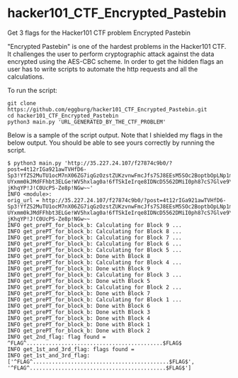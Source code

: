 # hacker101_CTF_Encrypted_Pastebin
Get 3 flags for the Hacker101 CTF problem Encrypted Pastebin

"Encrypted Pastebin" is one of the hardest problems in the Hacker101 CTF. It challenges the user to perform cryptographic attack against the data encrypted using the AES-CBC scheme. In order to get the hidden flags an user has to write scripts to automate the http requests and all the calculations.

To run the script:
```
git clone https://github.com/eggburg/hacker101_CTF_Encrypted_Pastebin.git
cd hacker101_CTF_Encrypted_Pastebin
python3 main.py 'URL_GENERATED_BY_THE_CTF_PROBLEM'
```

Below is a sample of the script output.
Note that I shielded my flags in the below output. You should be able to see yours correctly by running the script.

```
$ python3 main.py 'http://35.227.24.107/f27874c9b0/?post=4t12rIGa921awTVHfD6-Sp3!YfZS2MuTU1ocM7nX06ZG7iqGzOzstZUKzvnwFmcJfs7SJ8EEsM5SOc2BoptbOpLNp1m-UYxmm0kJMdFFhbt3ELGe!WV5hxlag0a!6fTSkIeIrqe8IDNcD5562DMiI0ph87cS7Glve9YGu6xqHrDIFjuw9vvs5QUJtI3r6-jKhqYP!J!C0UcPS-Ze8p!NGw~~'
INFO <module>:
orig_url = http://35.227.24.107/f27874c9b0/?post=4t12rIGa921awTVHfD6-Sp3!YfZS2MuTU1ocM7nX06ZG7iqGzOzstZUKzvnwFmcJfs7SJ8EEsM5SOc2BoptbOpLNp1m-UYxmm0kJMdFFhbt3ELGe!WV5hxlag0a!6fTSkIeIrqe8IDNcD5562DMiI0ph87cS7Glve9YGu6xqHrDIFjuw9vvs5QUJtI3r6-jKhqYP!J!C0UcPS-Ze8p!NGw~~
INFO get_prePT_for_block_b: Calculating for Block 9 ...
INFO get_prePT_for_block_b: Calculating for Block 8 ...
INFO get_prePT_for_block_b: Calculating for Block 7 ...
INFO get_prePT_for_block_b: Calculating for Block 6 ...
INFO get_prePT_for_block_b: Calculating for Block 5 ...
INFO get_prePT_for_block_b: Done with Block 8
INFO get_prePT_for_block_b: Calculating for Block 4 ...
INFO get_prePT_for_block_b: Done with Block 9
INFO get_prePT_for_block_b: Calculating for Block 3 ...
INFO get_prePT_for_block_b: Done with Block 5
INFO get_prePT_for_block_b: Calculating for Block 2 ...
INFO get_prePT_for_block_b: Done with Block 7
INFO get_prePT_for_block_b: Calculating for Block 1 ...
INFO get_prePT_for_block_b: Done with Block 6
INFO get_prePT_for_block_b: Done with Block 3
INFO get_prePT_for_block_b: Done with Block 4
INFO get_prePT_for_block_b: Done with Block 1
INFO get_prePT_for_block_b: Done with Block 2
INFO get_2nd_flag: flag found = ^FLAG^...........................................$FLAG$
INFO get_1st_and_3rd_flag: flags found =
INFO get_1st_and_3rd_flag: ['^FLAG^...........................................$FLAG$', '^FLAG^...........................................$FLAG$']
```
